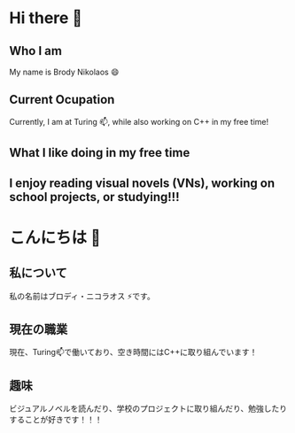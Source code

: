 # Hi there 👋

## Who I am
  My name is Brody Nikolaos 😄

## Current Ocupation
  Currently, I am at Turing 📫, while also working on C++ in my free time!

## What I like doing in my free time
  I enjoy reading visual novels (VNs), working on school projects, or studying!!!
---------------------------------------------------------------------------------------------
# こんにちは 👋

## 私について
  私の名前はブロディ・ニコラオス ⚡です。

## 現在の職業
  現在、Turing📫で働いており、空き時間にはC++に取り組んでいます！

## 趣味
  ビジュアルノベルを読んだり、学校のプロジェクトに取り組んだり、勉強したりすることが好きです！！！

<!--
**BrodyNics77/BrodyNics77** is a ✨ _special_ ✨ repository because its `README.md` (this file) appears on your GitHub profile.

Here are some ideas to get you started:

- 🔭 I’m currently working on ...
- 🌱 I’m currently learning ...
- 👯 I’m looking to collaborate on ...
- 🤔 I’m looking for help with ...
- 💬 Ask me about ...
- 📫 How to reach me: ...
- 😄 Pronouns: ...
- ⚡ Fun fact: ...
-->
